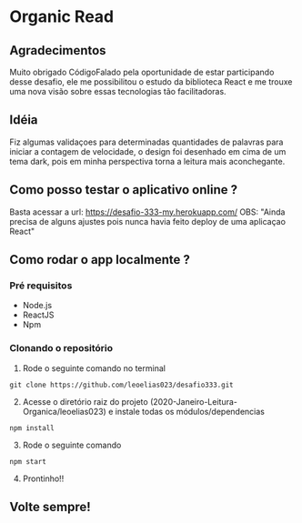 # Organic Read

## Agradecimentos

Muito obrigado CódigoFalado pela oportunidade de estar participando desse desafio, ele me possibilitou o estudo da biblioteca React e me trouxe uma nova visão sobre essas tecnologias tão facilitadoras.

## Idéia

Fiz algumas validaçoes para determinadas quantidades de palavras para iniciar a contagem de velocidade, o design foi desenhado em cima de um tema dark, pois em minha perspectiva torna a leitura mais aconchegante.

## Como posso testar o aplicativo online ?

Basta acessar a url: https://desafio-333-my.herokuapp.com/
OBS: "Ainda precisa de alguns ajustes pois nunca havia feito deploy de uma aplicaçao React"

## Como rodar o app localmente ?

### Pré requisitos

- Node.js
- ReactJS
- Npm

### Clonando o repositório

1. Rode o seguinte comando no terminal
  ```
  git clone https://github.com/leoelias023/desafio333.git
  
  ```
2. Acesse o diretório raiz do projeto (2020-Janeiro-Leitura-Organica/leoelias023) e instale todas os módulos/dependencias
  ```
  npm install
  
  ```
3. Rode o seguinte comando
  ```
  npm start
  
  ```
  
4. Prontinho!!

## Volte sempre!

